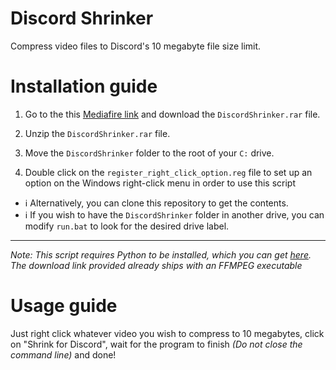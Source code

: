 # Discord Shrinker
Compress video files to Discord's 10 megabyte file size limit.


# Installation guide

1. Go to the this [Mediafire link](https://www.mediafire.com/file/6kkfryd85pe8xwe/DiscordShrinker.rar/file) and download the `DiscordShrinker.rar` file.
   
2. Unzip the `DiscordShrinker.rar` file.

4. Move the `DiscordShrinker` folder to the root of your `C:` drive.

5. Double click on the `register_right_click_option.reg` file to set up an option on the Windows right-click menu in order to use this script
   
- :information_source: Alternatively, you can clone this repository to get the contents.
- :information_source: If you wish to have the `DiscordShrinker` folder in another drive, you can modify `run.bat` to look for the desired drive label.

---
_Note: This script requires Python to be installed, which you can get [here](https://www.python.org/downloads/). The download link provided already ships with an FFMPEG executable_


# Usage guide

Just right click whatever video you wish to compress to 10 megabytes, click on "Shrink for Discord", wait for the program to finish _(Do not close the command line)_ and done!
